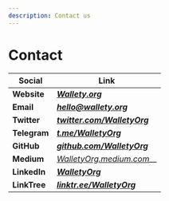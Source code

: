```yaml
---
description: Contact us
---
```


# Contact

| Social       | Link                                                             |
| ------------ | ---------------------------------------------------------------- |
| **Website**  | __[_Wallety.org_](https://www.wallety.org)__                     |
| **Email**    | __[_hello@wallety.org_](mailto:hello@wallety.org)__              |
| **Twitter**  | __[_twitter.com/WalletyOrg_](https://twitter.com/WalletyOrg)__   |
| **Telegram** | __[_t.me/WalletyOrg_](https://t.me/WalletyOrg)__                 |
| **GitHub**   | __[_github.com/WalletyOrg_](https://github.com/WalletyOrg)__     |
| **Medium**   | [_WalletyOrg.medium.com_](https://walletyorg.medium.com/)__      |
| **LinkedIn** | __[_WalletyOrg_](https://www.linkedin.com/company/walletyorg/)__ |
| **LinkTree** | __[_linktr.ee/WalletyOrg_](https://linktr.ee/WalletyOrg)__       |
